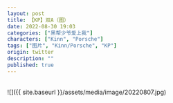 ```yaml
---
layout: post
title: 【KP】双A（图）
date: 2022-08-30 19:03
categories: ["黑帮少爷爱上我"]
characters: ["Kinn", "Porsche"]
tags: ["图片", "Kinn/Porsche", "KP"]
origin: twitter
description: ""
published: true
---
```


<br>
![]({{ site.baseurl }}/assets/media/image/20220807.jpg)
<br><br>
